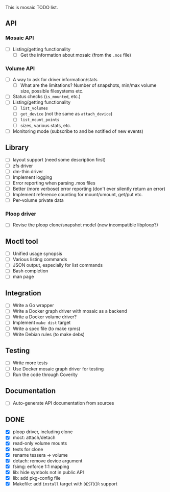 This is mosaic TODO list.

## API

### Mosaic API
- [ ] Listing/getting functionality
  - [ ] Get the information about mosaic (from the `.mos` file)

### Volume API
- [ ] A way to ask for driver information/stats
  - [ ] What are the limitations? Number of snapshots, min/max volume size, possible filesystems etc.
- [ ] Status checks (`is_mounted`, etc.)
- [ ] Listing/getting functionality
  - [ ] `list_volumes`
  - [ ] `get_device` (not the same as `attach_device`)
  - [ ] `list_mount_points`
  - [ ] sizes, various stats, etc.
- [ ] Monitoring mode (subscribe to and be notified of new events)

## Library
- [ ] layout support (need some description first)
- [ ] zfs driver
- [ ] dm-thin driver
- [ ] Implement logging
- [ ] Error reporting when parsing .mos files
- [ ] Better (more verbose) error reporting (don't ever silently return an error)
- [ ] Implement reference counting for mount/umount, get/put etc.
- [ ] Per-volume private data

### Ploop driver
- [ ] Revise the ploop clone/snapshot model (new incompatible libploop?)

## Moctl tool
- [ ] Unified usage synopsis
- [ ] Various listing commands
- [ ] JSON output, especially for list commands
- [ ] Bash completion
- [ ] man page

## Integration
- [ ] Write a Go wrapper
- [ ] Write a Docker graph driver with mosaic as a backend
- [ ] Write a Docker volume driver?
- [ ] Implement `make dist` target
- [ ] Write a spec file (to make rpms)
- [ ] Write Debian rules (to make debs)

## Testing
- [ ] Write more tests
- [ ] Use Docker mosaic graph driver for testing
- [ ] Run the code through Coverity

## Documentation
- [ ] Auto-generate API documentation from sources

## DONE
- [x] ploop driver, including clone
- [x] moct: attach/detach
- [x] read-only volume mounts
- [x] tests for clone
- [x] rename tessera -> volume
- [x] detach: remove device argument
- [x] fsimg: enforce 1:1 mapping
- [x] lib: hide symbols not in public API
- [x] lib: add pkg-config file
- [x] Makefile: add `install` target with `DESTDIR` support
